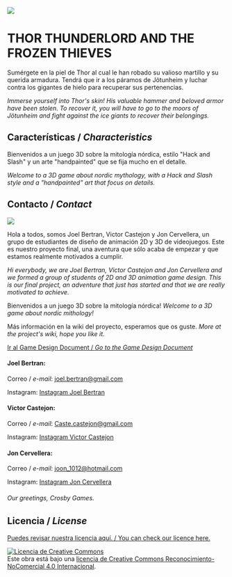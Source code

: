 ![](https://github.com/JonCervellera/Crosby/blob/master/WikiResources/Titulo_final.png)

# **THOR THUNDERLORD AND THE FROZEN THIEVES** 

Sumérgete en la piel de Thor al cual le han robado su valioso martillo y su querida armadura. Tendrá que ir a los páramos de Jötunheim y luchar contra los gigantes de hielo para recuperar sus pertenencias. 

_Immerse yourself into Thor's skin! His valuable hammer and beloved armor have been stolen. To recover it, you will have to go to the moors of Jötunheim and fight against the ice giants to recover their belongings._

## Características / _Characteristics_

Bienvenidos a un juego 3D sobre la mitología nórdica, estilo "Hack and Slash" y un arte "handpainted" que se fija mucho en el detalle. 

_Welcome to a 3D game about nordic mythology, with a Hack and Slash style and a "handpainted" art that focus on details._ 


## Contacto / _Contact_

![](https://github.com/JonCervellera/Crosby/blob/master/WikiResources/mockup_logo_scrosby.png)

Hola a todos, somos Joel Bertran, Victor Castejon y Jon Cervellera, un grupo de estudiantes de diseño de animación 2D y 3D de videojuegos. Este es nuestro proyecto final, una aventura que sólo acaba de empezar y que estamos realmente motivados a cumplir. 

_Hi everybody, we are Joel Bertran, Victor Castejon and Jon Cervellera and we formed a group of students of 2D and 3D animation game design. This is our final project, an adventure that just has started and that we are really motivated to achieve._

Bienvenidos a un juego 3D sobre la mitología nórdica! _Welcome to a 3D game about nordic mithology!_

Más información en la wiki del proyecto, esperamos que os guste. _More at the project's wiki, hope you like it._ 

[Ir al Game Design Document / _Go to the Game Design Document_](https://github.com/JonCervellera/Crosby/wiki)

#### Joel Bertran:

Correo / _e-mail_: joel.bertran@gmail.com

Instagram: [Instagram Joel Bertran](https://www.instagram.com/joelbertran/) 

#### Victor Castejon:

Correo / _e-mail_: Caste.castejon@gmail.com

Instagram: [Instagram Victor Castejon](https://www.instagram.com/elcaste98/)

#### Jon Cervellera:

Correo / _e-mail_: joon_1012@hotmail.com

Instagram: [Instagram Jon Cervellera](https://www.instagram.com/joncervelleradominguez/)

###### Our greetings, Crosby Games. 


## Licencia / _License_

[Puedes revisar nuestra licencia aquí. / You can check our licence here.](https://github.com/JonCervellera/Crosby/blob/master/LICENSE)

<a rel="license" href="http://creativecommons.org/licenses/by-nc/4.0/"><img alt="Licencia de Creative Commons" style="border-width:0" src="https://i.creativecommons.org/l/by-nc/4.0/88x31.png" /></a><br />Este obra está bajo una <a rel="license" href="http://creativecommons.org/licenses/by-nc/4.0/">licencia de Creative Commons Reconocimiento-NoComercial 4.0 Internacional</a>.
















